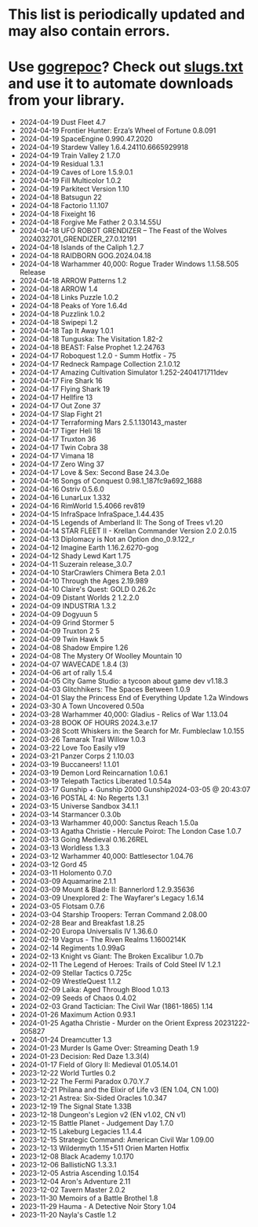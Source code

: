 # This list is periodically updated and may also contain errors.

# Use [gogrepoc](https://github.com/Kalanyr/gogrepoc "gogrepoc")? Check out [slugs.txt](https://raw.githubusercontent.com/GOG-Games-com/missing-updates/main/slugs.txt "slugs.txt") and use it to automate downloads from your library.

- 2024-04-19 Dust Fleet 4.7
- 2024-04-19 Frontier Hunter: Erza’s Wheel of Fortune 0.8.091
- 2024-04-19 SpaceEngine 0.990.47.2020
- 2024-04-19 Stardew Valley 1.6.4.24110.6665929918
- 2024-04-19 Train Valley 2 1.7.0
- 2024-04-19 Residual 1.3.1
- 2024-04-19 Caves of Lore 1.5.9.0.1
- 2024-04-19 Fill Multicolor 1.0.2
- 2024-04-19 Parkitect Version 1.10
- 2024-04-18 Batsugun 22
- 2024-04-18 Factorio 1.1.107
- 2024-04-18 Fixeight 16
- 2024-04-18 Forgive Me Father 2 0.3.14.55U
- 2024-04-18 UFO ROBOT GRENDIZER – The Feast of the Wolves 2024032701_GRENDIZER_27.0.12191
- 2024-04-18 Islands of the Caliph 1.2.7
- 2024-04-18 RAIDBORN GOG.2024.04.18
- 2024-04-18 Warhammer 40,000: Rogue Trader Windows 1.1.58.505 Release
- 2024-04-18 ARROW Patterns 1.2
- 2024-04-18 ARROW 1.4
- 2024-04-18 Links Puzzle 1.0.2
- 2024-04-18 Peaks of Yore 1.6.4d
- 2024-04-18 Puzzlink 1.0.2
- 2024-04-18 Swipepi 1.2
- 2024-04-18 Tap It Away 1.0.1
- 2024-04-18 Tunguska: The Visitation 1.82-2
- 2024-04-18 BEAST: False Prophet 1.2.24763
- 2024-04-17 Roboquest 1.2.0 - Summ Hotfix - 75
- 2024-04-17 Redneck Rampage Collection 2.1.0.12
- 2024-04-17 Amazing Cultivation Simulator 1.252-2404171711dev
- 2024-04-17 Fire Shark 16
- 2024-04-17 Flying Shark 19
- 2024-04-17 Hellfire 13
- 2024-04-17 Out Zone 37
- 2024-04-17 Slap Fight 21
- 2024-04-17 Terraforming Mars 2.5.1.130143_master
- 2024-04-17 Tiger Heli 18
- 2024-04-17 Truxton 36
- 2024-04-17 Twin Cobra 38
- 2024-04-17 Vimana 18
- 2024-04-17 Zero Wing 37
- 2024-04-17 Love & Sex: Second Base 24.3.0e
- 2024-04-16 Songs of Conquest 0.98.1_187fc9a692_1688
- 2024-04-16 Ostriv 0.5.6.0
- 2024-04-16 LunarLux 1.332
- 2024-04-16 RimWorld 1.5.4066 rev819
- 2024-04-15 InfraSpace InfraSpace_1.44.435
- 2024-04-15 Legends of Amberland II: The Song of Trees v1.20
- 2024-04-14 STAR FLEET II - Krellan Commander Version 2.0 2.0.15
- 2024-04-13 Diplomacy is Not an Option dno_0.9.122_r
- 2024-04-12 Imagine Earth 1.16.2.6270-gog
- 2024-04-12 Shady Lewd Kart 1.75
- 2024-04-11 Suzerain release_3.0.7
- 2024-04-10 StarCrawlers Chimera Beta 2.0.1
- 2024-04-10 Through the Ages 2.19.989
- 2024-04-10 Claire's Quest: GOLD 0.26.2c
- 2024-04-09 Distant Worlds 2 1.2.2.0
- 2024-04-09 INDUSTRIA 1.3.2
- 2024-04-09 Dogyuun 5
- 2024-04-09 Grind Stormer 5
- 2024-04-09 Truxton 2 5
- 2024-04-09 Twin Hawk 5
- 2024-04-08 Shadow Empire 1.26
- 2024-04-08 The Mystery Of Woolley Mountain 10
- 2024-04-07 WAVECADE 1.8.4 (3)
- 2024-04-06 art of rally 1.5.4
- 2024-04-05 City Game Studio: a tycoon about game dev v1.18.3
- 2024-04-03 Glitchhikers: The Spaces Between 1.0.9
- 2024-04-01 Slay the Princess End of Everything Update 1.2a Windows
- 2024-03-30 A Town Uncovered 0.50a
- 2024-03-28 Warhammer 40,000: Gladius - Relics of War 1.13.04
- 2024-03-28 BOOK OF HOURS 2024.3.e.17
- 2024-03-28 Scott Whiskers in: the Search for Mr. Fumbleclaw 1.0.155
- 2024-03-26 Tamarak Trail Willow 1.0.3
- 2024-03-22 Love Too Easily v19
- 2024-03-21 Panzer Corps 2 1.10.03
- 2024-03-19 Buccaneers! 1.1.01
- 2024-03-19 Demon Lord Reincarnation 1.0.6.1
- 2024-03-19 Telepath Tactics Liberated 1.0.54a
- 2024-03-17 Gunship + Gunship 2000 Gunship2024-03-05 @ 20:43:07
- 2024-03-16 POSTAL 4: No Regerts 1.3.1
- 2024-03-15 Universe Sandbox 34.1.1
- 2024-03-14 Starmancer 0.3.0b
- 2024-03-13 Warhammer 40,000: Sanctus Reach 1.5.0a
- 2024-03-13 Agatha Christie - Hercule Poirot: The London Case 1.0.7
- 2024-03-13 Going Medieval 0.16.26REL
- 2024-03-13 Worldless 1.3.3
- 2024-03-12 Warhammer 40,000: Battlesector 1.04.76
- 2024-03-12 Gord 45
- 2024-03-11 Holomento 0.7.0
- 2024-03-09 Aquamarine 2.1.1
- 2024-03-09 Mount & Blade II: Bannerlord 1.2.9.35636
- 2024-03-09 Unexplored 2: The Wayfarer's Legacy 1.6.14
- 2024-03-05 Flotsam 0.7.6
- 2024-03-04 Starship Troopers: Terran Command 2.08.00
- 2024-02-28 Bear and Breakfast 1.8.25
- 2024-02-20 Europa Universalis IV 1.36.6.0
- 2024-02-19 Vagrus - The Riven Realms 1.1600214K
- 2024-02-14 Regiments 1.0.99aG
- 2024-02-13 Knight vs Giant: The Broken Excalibur 1.0.7b
- 2024-02-11 The Legend of Heroes: Trails of Cold Steel IV 1.2.1
- 2024-02-09 Stellar Tactics 0.725c
- 2024-02-09 WrestleQuest 1.1.2
- 2024-02-09 Laika: Aged Through Blood 1.0.13
- 2024-02-09 Seeds of Chaos 0.4.02
- 2024-02-03 Grand Tactician: The Civil War (1861-1865) 1.14
- 2024-01-26 Maximum Action 0.93.1
- 2024-01-25 Agatha Christie - Murder on the Orient Express 20231222-205827
- 2024-01-24 Dreamcutter 1.3
- 2024-01-23 Murder Is Game Over: Streaming Death 1.9
- 2024-01-23 Decision: Red Daze 1.3.3(4)
- 2024-01-17 Field of Glory II: Medieval 01.05.14.01
- 2023-12-22 World Turtles 0.2
- 2023-12-22 The Fermi Paradox 0.70.Y.7
- 2023-12-21 Philana and the Elixir of Life v3 (EN 1.04, CN 1.00)
- 2023-12-21 Astrea: Six-Sided Oracles 1.0.347
- 2023-12-19 The Signal State 1.33B
- 2023-12-18 Dungeon's Legion v2 (EN v1.02, CN v1)
- 2023-12-15 Battle Planet - Judgement Day 1.7.0
- 2023-12-15 Lakeburg Legacies 1.1.4.4
- 2023-12-15 Strategic Command: American Civil War 1.09.00
- 2023-12-13 Wildermyth 1.15+511 Orien Marten Hotfix
- 2023-12-08 Black Academy 1.0.170
- 2023-12-06 BallisticNG 1.3.3.1
- 2023-12-05 Astria Ascending 1.0.154
- 2023-12-04 Aron's Adventure 2.11
- 2023-12-02 Tavern Master 2.0.2
- 2023-11-30 Memoirs of a Battle Brothel 1.8
- 2023-11-29 Hauma - A Detective Noir Story 1.04
- 2023-11-20 Nayla's Castle 1.2
